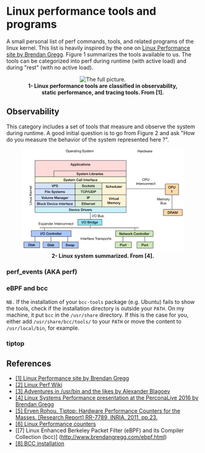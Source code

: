 # Linux performance tools and programs
A small personal list of perf commands, tools, and related programs of the linux kernel. This list is heavily inspired by the one on [Linux Performance site by Brendan Gregg](http://www.brendangregg.com/linuxperf.html). Figure 1 summarizes the tools available to us. The tools can be categorized into perf during runtime (with active load) and during "rest" (with no active load).

<center><figure><img alt='The full picture.' src='http://www.brendangregg.com/Perf/linux_perf_tools_full.png'><figcaption><b>1- Linux performance tools are classified in observability, static performance, and tracing tools. From [1].</b></figcaption></figure></center>

## Observability
This category includes a set of tools that measure and observe the system during runtime. A good initial question is to go from Figure 2 and ask "How do you measure the behavior of the system represented here ?".
<center><figure><img alt='The linux kernel summary.' src='img/system_summary.png'><figcaption><b>2- Linux system summarized. From [4].</b></figcaption></figure></center>

### perf_events (AKA perf)
### eBPF and bcc
`NB.` If the installation of your `bcc-tools` package (e.g. Ubuntu) fails to show the tools, check if the installation directory is outside your `PATH`. On my machine, it put `bcc` in the `/usr/share` directory. If this is the case for you, either add `/usr/share/bcc/tools/` to your `PATH` or move the content to `/usr/local/bin`, for example.
### tiptop

## References
- [[1] Linux Performance site by Brendan Gregg](http://www.brendangregg.com/linuxperf.html)
- [[2] Linux Perf Wiki](https://perf.wiki.kernel.org/index.php/Main_Page)
- [[3] Adventures in /usr/bin and the likes by Alexander Blagoev](https://ablagoev.github.io/linux/adventures/commands/2017/02/19/adventures-in-usr-bin.html)
- [[4] Linux Systems Performance presentation at the PerconaLive 2016 by Brendan Gregg](https://www.slideshare.net/brendangregg/linux-systems-performance-2016)
- [[5] Erven Rohou. Tiptop: Hardware Performance Counters for the Masses. [Research Report] RR-7789, INRIA. 2011, pp.23. <hal-00639173>](https://hal.inria.fr/hal-00639173)
- [[6] Linux Performance counters](https://anton.ozlabs.org/blog/2009/09/04/using-performance-counters-for-linux/)
- [[7] Linux Enhanced Berkeley Packet Filter (eBPF) and its Compiler Collection (bcc)] (http://www.brendangregg.com/ebpf.html)
- [[8] BCC installation](https://github.com/iovisor/bcc/blob/master/INSTALL.md)
